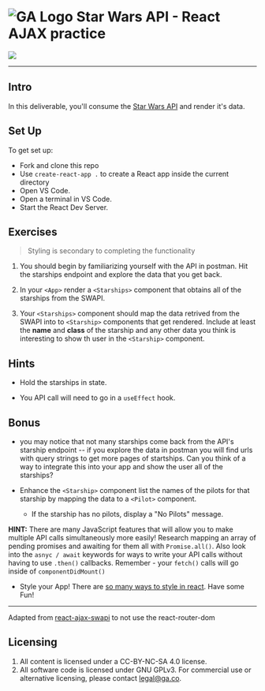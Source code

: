 # ![GA Logo](https://ga-dash.s3.amazonaws.com/production/assets/logo-9f88ae6c9c3871690e33280fcf557f33.png) Star Wars API - React AJAX practice

<img src="https://i.imgur.com/go18uJE.jpg">

---

## Intro

In this deliverable, you'll consume the [Star Wars API](https://swapi.dev/) and render it's data.

## Set Up

To get set up:

- Fork and clone this repo
- Use `create-react-app .` to create a React app inside the current directory
- Open VS Code.
- Open a terminal in VS Code.
- Start the React Dev Server.

## Exercises

> Styling is secondary to completing the functionality

1. You should begin by familiarizing yourself with the API in postman. Hit the starships endpoint and explore the data that you get back.

2. In your `<App>` render a `<Starships>` component that obtains all of the starships from the SWAPI.

3. Your `<Starships>` component should map the data retrived from the SWAPI into to `<Starship>` components that get rendered. Include at least the **name** and **class** of the starship and any other data you think is interesting to show th user in the `<Starship>` component.

## Hints

- Hold the starships in state.

- You API call will need to go in a `useEffect` hook.

## Bonus

- you may notice that not many starships come back from the API's starship endpoint -- if you explore the data in postman you will find urls with query strings to get more pages of startships. Can you think of a way to integrate this into your app and show the user all of the starships?

- Enhance the `<Starship>` component list the names of the pilots for that starship by mapping the data to a `<Pilot>` component.
  - If the starship has no pilots, display a "No Pilots" message.

**HINT:** There are many JavaScript features that will allow you to make multiple API calls simultaneously more easily! Research mapping an array of pending promises and awaiting for them all with `Promise.all()`. Also look into the `asnyc / await` keywords for ways to write your API calls without having to use `.then()` callbacks. Remember - your `fetch()` calls will go inside of `componentDidMount()`

- Style your App! There are [so many ways to style in react](https://codeburst.io/4-four-ways-to-style-react-components-ac6f323da822). Have some Fun!

---

Adapted from [react-ajax-swapi](https://github.com/WDI-SEA/react-ajax-swapi) to not use the react-router-dom

## Licensing
1. All content is licensed under a CC-BY-NC-SA 4.0 license.
2. All software code is licensed under GNU GPLv3. For commercial use or alternative licensing, please contact legal@ga.co.
